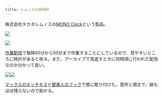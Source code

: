 ```yaml
---
title: レムノスの掛時計
---
```

株式会社タカタレムノスの[MONO Clock](https://www.amazon.co.jp/dp/B004UIT8BK)という製品。

![](https://lh5.googleusercontent.com/rzo8Z3iZadGnvb78j-XWKYxXrf43xLYvpw2K3wtRNU3p1k_5OhXfpK6e-uvHSXliL-rmiv2gbqZu7V7nfLTn8P5PBc23ifOvzY5C3fUOOzaPFtWtL-5MqKPfSvCWdqFDWljGeK-P7tjBy6Kid3XFaeCgDr3lcjMV9j372Mf4-acktkFteEK9ZUj0oKYh)

![](https://lh3.googleusercontent.com/6MmJCEDPXgcD76Tkaa-JUolw2R5Qe6ZSOjfCu8QnfnynoIsELg1N2_CYVoQ9d1eBDt7Q6nlVSIzMQd1RjdAzXZRe0wtb3zRjlp0V1Oa43o96SL3giE0xbEbyEocElu9-o2XizbHhfaAXXX4FX4KIwpIRgCEc_2PV9llE-lXaaGQb0GwKvUVF5cW7Qe_H)

[作業配信](https://www.youtube.com/channel/UC5s-KpSDGzxWPWNv94PnJHw)で毎時00分から50分まで作業することにしているので、見やすいところに時計があると捗る。また、アーカイブで見返すときに何時頃に行われた配信なのか分かって良い。

![](https://lh4.googleusercontent.com/QfR-AXG16J7ipy0ngjjKmPHpZMxLEJroiclzedZvDcXwHYtQUlBL9mjxzWx_XSBfgltmpInwX_agoVvBMhVq-x6hx9FyV636iX20JCiZmBG7eY71GW1q5XN_m0xIRHTu_yV1jt5RQuu7n50WNMO8kAj7emrP9y0FyRv0wlVFTIstK8xmgTEVPMKaeKjZ)![](https://lh3.googleusercontent.com/7xgDEZ0lJhVdZNcCmkPtn9EQx82FRM4vCYWdmsoi6u8h6HKfimdnISMFtRM9ai0oqdgn41YACw7VmHIz9YdjvxQrPUz4axzutPISerV16g73T1xQRWeb9tOzl-rHCQ-vN7qM16eB3p6c8aRScAdBdo0Bfc1AWEFB30oiw3BdGNDccC__LytTl_ZlhSiL)

[マックスのホッチキス](https://www.amazon.co.jp/dp/B000O9WRWG)と[壁美人のフック](https://www.amazon.co.jp/dp/B00CU78TDG)で壁に取り付けた。意外と頑丈で、跡もほぼ残らないので助かる。
